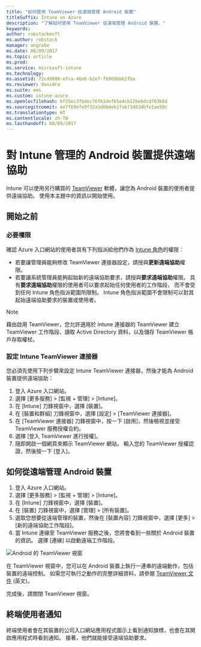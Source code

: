 ```yaml
---
title: "如何使用 TeamViewer 從遠端管理 Android 裝置"
titleSuffix: Intune on Azure
description: "了解如何使用 TeamViewer 從遠端管理 Android 裝置。"
keywords: 
author: robstackmsft
ms.author: robstack
manager: angrobe
ms.date: 08/09/2017
ms.topic: article
ms.prod: 
ms.service: microsoft-intune
ms.technology: 
ms.assetid: 72cdd888-efca-46e6-b2e7-fb9696bb2fba
ms.reviewer: davidra
ms.suite: ems
ms.custom: intune-azure
ms.openlocfilehash: bf25ec3fbdec76fb1defb5e4cb12be6dcdf03b0d
ms.sourcegitcommit: ee7f69efe9f32a1d6bdeb1fab73d03dbfe1ae58c
ms.translationtype: HT
ms.contentlocale: zh-TW
ms.lasthandoff: 08/09/2017
---
```

# <a name="provide-remote-assistance-for-intune-managed-android-devices"></a>對 Intune 管理的 Android 裝置提供遠端協助

Intune 可以使用另行購買的 [TeamViewer](https://www.teamviewer.com) 軟體，讓您為 Android 裝置的使用者提供遠端協助。 使用本主題中的資訊以開始使用。

## <a name="before-you-start"></a>開始之前

### <a name="required-permissions"></a>必要權限

確認 Azure 入口網站的使用者具有下列指派給他們作為 [Intune 角色](https://docs.microsoft.com/intune-azure/access-control/role-based-access-control)的權限：
- 若要讓管理員能夠修改 TeamViewer 連接器設定，請授與**更新遠端協助**權限。
- 若要讓系統管理員能夠起始新的遠端協助要求，請授與**要求遠端協助**權限。 具有**要求遠端協助**權限的使用者可以要求起始任何使用者的工作階段， 而不會受到任何 Intune 角色指派範圍所限制。 Intune 角色指派範圍不會限制可以對其起始遠端協助要求的裝置或使用者。

>[!NOTE]
>藉由啟用 TeamViewer，您允許適用於 Intune 連接器的 TeamViewer 建立 TeamViewer 工作階段、讀取 Active Directory 資料，以及儲存 TeamViewer 帳戶存取權杖。

### <a name="configure-the-intune-teamviewer-connector"></a>設定 Intune TeamViewer 連接器

您必須先使用下列步驟來設定 Intune TeamViewer 連接器，然後才能為 Android 裝置提供遠端協助：


1. 登入 Azure 入口網站。
2. 選擇 [更多服務]  >  [監視 + 管理]  >  [Intune]。
3. 在 [Intune] 刀鋒視窗中，選擇 [裝置]。
4. 在 [裝置和群組] 刀鋒視窗中，選擇 [設定] > [TeamViewer 連接器]。
5. 在 [TeamViewer 連接器] 刀鋒視窗中，按一下 [啟用]，然後檢視並接受 TeamViewer 服務授權合約。
6. 選擇 [登入 TeamViewer 進行授權]。
7. 隨即開啟一個網頁來顯示 TeamViewer 網站。 輸入您的 TeamViewer 授權認證，然後按一下 [登入]。


## <a name="how-to-remotely-administer-an-android-device"></a>如何從遠端管理 Android 裝置

1. 登入 Azure 入口網站。
2. 選擇 [更多服務]  >  [監視 + 管理]  >  [Intune]。
3. 在 [Intune] 刀鋒視窗中，選擇 [裝置]。
4. 在 [裝置] 刀鋒視窗中，選擇 [管理] > [所有裝置]。
5. 選取您想要從遠端管理的裝置，然後在 [裝置內容] 刀鋒視窗中，選擇 [更多] > [新的遠端協助工作階段]。
6. 當 Intune 連線至 TeamViewer 服務之後，您將會看到一些關於 Android 裝置的資訊。 選擇 [連線] 以啟動遠端工作階段。

![Android 的 TeamViewer 視窗](./media/android-teamviewer.png)

在 TeamViewer 視窗中，您可以在 Android 裝置上執行一連串的遠端動作，包括裝置的遠端控制。 如需您可執行之動作的完整詳細資料，請參閱 [TeamViewer 文件](https://www.teamviewer.com/support/documents/) \(英文\)。

完成後，請關閉 TeamViewer 視窗。

## <a name="end-user-notifications"></a>終端使用者通知

終端使用者會在其裝置的公司入口網站應用程式圖示上看到通知旗標，也會在其開啟應用程式時看到通知。 接著，他們就能接受遠端協助要求。

